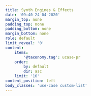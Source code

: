 ```yaml
---
title: Synth Engines & Effects
date: '09:40 24-04-2020'
margin_top: none
padding_top: none
padding_bottom: none
margin_bottom: none
role: default
limit_reveal: '0'
content:
    items: 
        '@taxonomy.tag': ucase-pr
    order:
        by: default
        dir: asc
    limit: '16'
content_position: left
body_classes: 'use-case custom-list'
---
```

